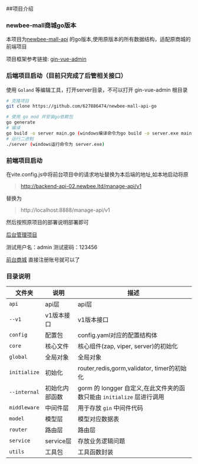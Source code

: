 ##项目介绍
### newbee-mall商城go版本
本项目为[newbee-mall-api](https://github.com/newbee-ltd/newbee-mall-api) 的go版本,使用原版本的所有数据结构，适配原商城的前端项目

项目框架参考链接: [gin-vue-admin](https://github.com/flipped-aurora/gin-vue-admin)
### 后端项目启动（目前只完成了后管相关接口）
使用 `Goland` 等编辑工具，打开server目录，不可以打开 gin-vue-admin 根目录

```bash
# 克隆项目
git clone https://github.com/627886474/newbee-mall-api-go

# 使用 go mod 并安装go依赖包
go generate
# 编译 
go build -o server main.go (windows编译命令为go build -o server.exe main.go )
# 运行二进制
./server (windows运行命令为 server.exe)
```
### 前端项目启动
在vite.config.js中将前台项目中的请求地址替换为本后端的地址,如本地启动将原
>http://backend-api-02.newbee.ltd/manage-api/v1

替换为
> http://localhost:8888/manage-api/v1

然后按照原项目的部署说明部署即可

[后台管理项目](https://github.com/newbee-ltd/vue3-admin)

测试用户名：admin  测试密码：123456


[前台商城](https://github.com/newbee-ltd/newbee-mall-vue3-app)
直接注册账号就可以了


### 目录说明
| 文件夹       | 说明                    | 描述                        |
| ------------ | ----------------------- | --------------------------- |
| `api`        | api层                   | api层 |
| `--v1`       | v1版本接口              | v1版本接口                  |
| `config`     | 配置包                  | config.yaml对应的配置结构体 |
| `core`       | 核心文件                | 核心组件(zap, viper, server)的初始化 |
| `global`     | 全局对象                | 全局对象 |
| `initialize` | 初始化 | router,redis,gorm,validator, timer的初始化 |
| `--internal` | 初始化内部函数 | gorm 的 longger 自定义,在此文件夹的函数只能由 `initialize` 层进行调用 |
| `middleware` | 中间件层 | 用于存放 `gin` 中间件代码 |
| `model`      | 模型层                  | 模型对应数据表              |
| `router`     | 路由层                  | 路由层 |
| `service`    | service层               | 存放业务逻辑问题 |
| `utils`      | 工具包                  | 工具函数封装            |

